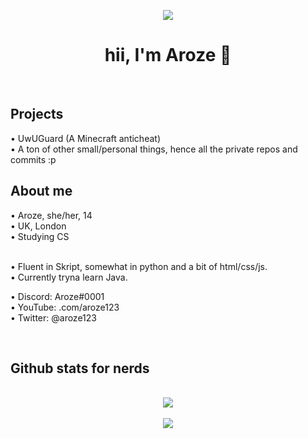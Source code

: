 <div align="center">

<img src="https://cdn.discordapp.com/emojis/774868681586114580.gif?v=1" /><br />
<h1>hii, I'm Aroze 👋</h1><br />

</div>

<h2>Projects</h2>
• UwUGuard (A Minecraft anticheat)<br />
• A ton of other small/personal things, hence all the private repos and commits :p

<h2>About me</h2>
• Aroze, she/her, 14<br />
• UK, London<br />
• Studying CS<br /><br />

• Fluent in Skript, somewhat in python and a bit of html/css/js.<br />
• Currently tryna learn Java.<br />

• Discord: Aroze#0001<br />
• YouTube: .com/aroze123<br />
• Twitter: @aroze123<br />

<br />

<h2>Github stats for nerds</h2>
<p align = center>
  <br />
  <img src = "https://github-readme-stats.vercel.app/api?username=uwuaroze&show_icons=true&theme=dracula&count_private=true">
  <br /><br />
  <img src = "https://github-readme-streak-stats.herokuapp.com/?user=uwuaroze&theme=dracula">
</p>
